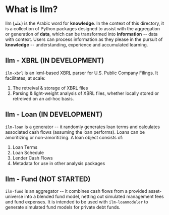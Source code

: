 # What is Ilm?
Ilm (علم) is the Arabic word for **knowledge**. In the context of this directory, it is a collection of Python packages designed to assist with the aggregation or generation of **data**, which can be transformed into **information** -- data with context. Users can process information as they please in the pursuit of **knowledge** -- understanding, experience and accumulated learning.

## Ilm - XBRL (IN DEVELOPMENT)
`ilm-xbrl` is an lxml-based XBRL parser for U.S. Public Company Filings. It facilitates, at scale:
  1. The retreival & storage of XBRL files
  2. Parsing & light-weight analysis of XBRL files, whether locally stored or retreived on an ad-hoc basis.

## Ilm - Loan (IN DEVELOPMENT)
`ilm-loan` is a generator -- it randomly generates loan terms and calculates associated cash flows (assuming the loan performs). Loans can be amoritizing or non-amoritizing. A loan object consists of:
  1. Loan Terms
  2. Loan Schedule
  3. Lender Cash Flows
  4. Metadata for use in other analysis packages

## Ilm - Fund (NOT STARTED)
`ilm-fund` is an aggregator -- it combines cash flows from a provided asset-universe into a blended fund model, netting out simulated management fees and fund expenses. It is intended to be used with `ilm-loanmodeler` to generate simulated fund models for private debt funds.
